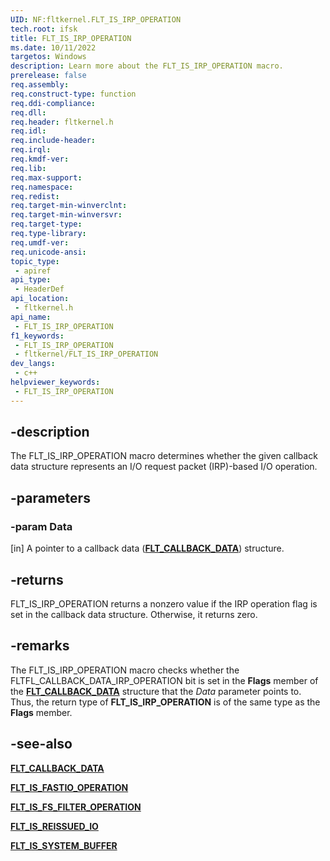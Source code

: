 ```yaml
---
UID: NF:fltkernel.FLT_IS_IRP_OPERATION
tech.root: ifsk
title: FLT_IS_IRP_OPERATION
ms.date: 10/11/2022
targetos: Windows
description: Learn more about the FLT_IS_IRP_OPERATION macro.
prerelease: false
req.assembly: 
req.construct-type: function
req.ddi-compliance: 
req.dll: 
req.header: fltkernel.h
req.idl: 
req.include-header: 
req.irql: 
req.kmdf-ver: 
req.lib: 
req.max-support: 
req.namespace: 
req.redist: 
req.target-min-winverclnt: 
req.target-min-winversvr: 
req.target-type: 
req.type-library: 
req.umdf-ver: 
req.unicode-ansi: 
topic_type:
 - apiref
api_type:
 - HeaderDef
api_location:
 - fltkernel.h
api_name:
 - FLT_IS_IRP_OPERATION
f1_keywords:
 - FLT_IS_IRP_OPERATION
 - fltkernel/FLT_IS_IRP_OPERATION
dev_langs:
 - c++
helpviewer_keywords:
 - FLT_IS_IRP_OPERATION
---
```


## -description

The FLT\_IS\_IRP\_OPERATION macro determines whether the given callback data structure represents an I/O request packet (IRP)-based I/O operation.

## -parameters

### -param Data

[in] A pointer to a callback data ([**FLT\_CALLBACK\_DATA**](ns-fltkernel-_flt_callback_data.md)) structure.

## -returns

FLT\_IS\_IRP\_OPERATION returns a nonzero value if the IRP operation flag is set in the callback data structure. Otherwise, it returns zero.

## -remarks

The FLT\_IS\_IRP\_OPERATION macro checks whether the FLTFL\_CALLBACK\_DATA\_IRP\_OPERATION bit is set in the **Flags** member of the [**FLT\_CALLBACK\_DATA**](ns-fltkernel-_flt_callback_data.md) structure that the *Data* parameter points to. Thus, the return type of **FLT\_IS\_IRP\_OPERATION** is of the same type as the **Flags** member.

## -see-also

[**FLT\_CALLBACK\_DATA**](ns-fltkernel-_flt_callback_data.md)

[**FLT\_IS\_FASTIO\_OPERATION**](nf-fltkernel-flt_is_fastio_operation.md)

[**FLT\_IS\_FS\_FILTER\_OPERATION**](nf-fltkernel-flt_is_fs_filter_operation.md)

[**FLT\_IS\_REISSUED\_IO**](nf-fltkernel-flt_is_reissued_io.md)

[**FLT\_IS\_SYSTEM\_BUFFER**](nf-fltkernel-flt_is_system_buffer.md)
